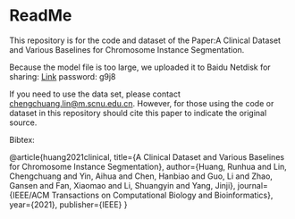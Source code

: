 # ReadMe



This repository is for the code and dataset of the Paper:A Clinical Dataset and Various Baselines for Chromosome Instance Segmentation.



Because the model file is too large, we uploaded it to Baidu Netdisk for sharing: [Link](https://pan.baidu.com/s/1fo3q57aVTXVJNoMJRBdLhA) password: g9j8



If you need to use the data set, please contact chengchuang.lin@m.scnu.edu.cn. However, for those using the code or dataset in this repository should cite this paper to indicate the original source.



Bibtex:

@article{huang2021clinical,
  title={A Clinical Dataset and Various Baselines for Chromosome Instance Segmentation},
  author={Huang, Runhua and Lin, Chengchuang and Yin, Aihua and Chen, Hanbiao and Guo, Li and Zhao, Gansen and Fan, Xiaomao and Li, Shuangyin and Yang, Jinji},
  journal={IEEE/ACM Transactions on Computational Biology and Bioinformatics},
  year={2021},
  publisher={IEEE}
}
